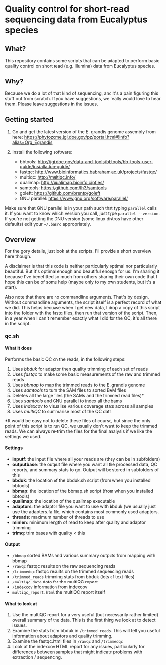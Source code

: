 # Quality control for short-read sequencing data from Eucalyptus species

## What?

This repository contains some scripts that can be adapted to perform basic quality control on short read (e.g. Illumina) data from Eucalyptus species.

## Why? 

Because we do a lot of that kind of sequencing, and it's a pain figuring this stuff out from scratch. If you have suggestions, we really would love to hear them. Please leave suggestions in the issues. 

## Getting started

1. Go and get the latest version of the E. grandis genome assembly from here: https://phytozome.jgi.doe.gov/pz/portal.html#!info?alias=Org_Egrandis

2. Install the following software:

	* bbtools: http://jgi.doe.gov/data-and-tools/bbtools/bb-tools-user-guide/installation-guide/
	* fastqc: http://www.bioinformatics.babraham.ac.uk/projects/fastqc/
	* multiqc: http://multiqc.info/
	* qualimap: http://qualimap.bioinfo.cipf.es/
	* samtools: https://github.com/lh3/samtools
	* goleft: https://github.com/brentp/goleft
	* GNU parallel: https://www.gnu.org/software/parallel/

Make sure that GNU parallel is in your path such that typing ```parallel``` calls it. If you want to know which version you call, just type ```parallel --version```. If you're not getting the GNU version (some linux distros have other defaults) edit your ```~/.basrc``` appropriately. 

## Overview

For the gory details, just look at the scripts. I'll provide a short overview here though. 

A disclaimer is that this code is neither particularly optimal nor particularly beautiful. But it's optimal enough and beautiful enough for us. I'm sharing it because I've benefitted so much from others sharing their own code that I hope this can be of some help (maybe only to my own students, but it's a start).

Also note that there are no commandline arguments. That's by design. Without commandline arguments, the script itself is a perfect record of what we did. This helps becuase when I get new data, I drop a copy of this script into the folder with the fastq files, then run that version of the script. Then, in a year when I can't remember exactly what I did for the QC, it's all there in the script. 

### qc.sh

#### What it does

Performs the basic QC on the reads, in the following steps:

1. Uses *bbduk* for adaptor then quality trimming of each set of reads
2. Uses *fastqc* to make some basic measurements of the raw and trimmed reads
3. Uses *bbmap* to map the trimmed reads to the E. grandis genome
4. Uses *samtools* to turn the SAM files to sorted BAM files
5. Deletes all the large files (the SAMs and the trimmed read files)*
6. Uses *samtools* and GNU parallel to index all the bams
7. Uses *indexcov* to visualise various coverage stats across all samples
6. Uses *multiQC* to summarise most of the QC data

*It would be easy not to delete these files of course, but since the only point of this script is to run QC, we usually don't want to keep the trimmed reads. We can always re-trim the files for the final analysis if we like the settings we used.

#### Settings

* **inputf**: the input file where all your reads are (they can be in subfolders)
* **outputbase**: the output file where you want all the processed data, QC reports, and summary stats to go. Output will be stored in subfolders of this
* **bbduk**: the location of the bbduk.sh script (from when you installed bbtools)
* **bbmap**: the location of the bbmap.sh script (from when you installed bbtools)
* **qualimap**: the location of the qualimap executable
* **adaptors**: the adaptor file you want to use with bbduk (we usually just use the adapters.fa file, which contains most commonly used adaptors.
* **threads**: maximum number of threads to use
* **minlen**: minimum length of read to keep after quality and adaptor trimming
* **trimq**: trim bases with quality < this 

#### Output

* ```/bbmap``` sorted BAMs and various summary outputs from mapping with bbmap
* ```/rawqc``` fastqc results on the raw sequencing reads
* ```/trimmedqc``` fastqc results on the trimmed sequencing reads
* ```/trimmed_reads``` trimming stats from bbduk (lots of text files)
* ```/multiqc_data``` data for the multiQC report
* ```/indexcov``` information from indexcov
* ```multiqc_report.html``` the multiQC report itself

#### What to look at

1. Use the multiQC report for a very useful (but necessarily rather limited) overall summary of the data. This is the first thing we look at to detect issues. 
2. Examine the stats from bbduk in ```/trimmed_reads```. This will tell you useful information about adaptors and quality trimming.
3. Examine the fastqc.html files in ```/rawqc``` and ```/trimmedqc```
4. Look at the indexcov HTML report for any issues, particularly for differences between samples that might indicate problems with extraction / sequencing. 
